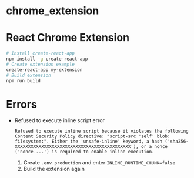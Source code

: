 # chrome_extension

# React Chrome Extension
```bash
# Install create-react-app
npm install -g create-react-app
# Create extension example
create-react-app my-extension
# Build extension
npm run build
```

# Errors
* Refused to execute inline script error
    ```
    Refused to execute inline script because it violates the following Content Security Policy directive: "script-src 'self' blob: filesystem:". Either the 'unsafe-inline' keyword, a hash ('sha256-XXXXXXXXXXXXXXXXXXXXXXXXXXXXXXXXXXXXXXXXXXXX'), or a nonce ('nonce-...') is required to enable inline execution.
    ```
    1. Create `.env.production` and enter `INLINE_RUNTIME_CHUNK=false`
    2. Build the extension again